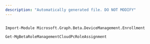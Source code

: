 ```yaml
---
description: "Automatically generated file. DO NOT MODIFY"
---
```


```powershellv2

Import-Module Microsoft.Graph.Beta.DeviceManagement.Enrollment

Get-MgBetaRoleManagementCloudPcRoleAssignment

```